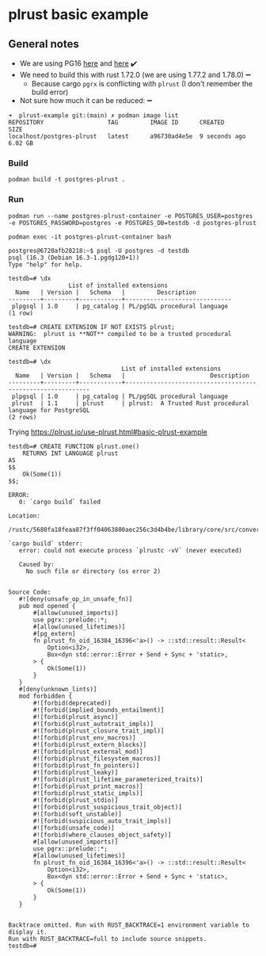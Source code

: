 # plrust basic example

## General notes

* We are using PG16 [here](https://github.com/trustification/trustify/blob/main/etc/deploy/compose/compose.yaml#L3) and [here](https://github.com/trustification/trustify/blob/main/Cargo.toml#L73) :heavy_check_mark:
* We need to build this with rust 1.72.0 (we are using 1.77.2 and 1.78.0) :heavy_minus_sign:
  * Because cargo `pgrx` is conflicting with `plrust` (I don't remember the build error)
* Not sure how much it can be reduced: :heavy_minus_sign:

```shell
➜  plrust-example git:(main) ✗ podman image list
REPOSITORY                  TAG         IMAGE ID      CREATED        SIZE
localhost/postgres-plrust   latest      a96730ad4e5e  9 seconds ago  6.02 GB
```

### Build

```shell
podman build -t postgres-plrust .
```

### Run

```shell
podman run --name postgres-plrust-container -e POSTGRES_USER=postgres -e POSTGRES_PASSWORD=postgres -e POSTGRES_DB=testdb -d postgres-plrust
```

```shell
podman exec -it postgres-plrust-container bash
```

```shell
postgres@6720afb28218:~$ psql -U postgres -d testdb
psql (16.3 (Debian 16.3-1.pgdg120+1))
Type "help" for help.
```

```console
testdb=# \dx
                 List of installed extensions
  Name   | Version |   Schema   |         Description
---------+---------+------------+------------------------------
 plpgsql | 1.0     | pg_catalog | PL/pgSQL procedural language
(1 row)
```

```console
testdb=# CREATE EXTENSION IF NOT EXISTS plrust;
WARNING:  plrust is **NOT** compiled to be a trusted procedural language
CREATE EXTENSION
```

```console
testdb=# \dx
                                List of installed extensions
  Name   | Version |   Schema   |                        Description
---------+---------+------------+------------------------------------------------------------
 plpgsql | 1.0     | pg_catalog | PL/pgSQL procedural language
 plrust  | 1.1     | plrust     | plrust:  A Trusted Rust procedural language for PostgreSQL
(2 rows)
```

Trying https://plrust.io/use-plrust.html#basic-plrust-example

```console
testdb=# CREATE FUNCTION plrust.one()
    RETURNS INT LANGUAGE plrust
AS
$$
    Ok(Some(1))
$$;
```

```console
ERROR:
   0: `cargo build` failed

Location:
   /rustc/5680fa18feaa87f3ff04063800aec256c3d4b4be/library/core/src/convert/mod.rs:716

`cargo build` stderr:
   error: could not execute process `plrustc -vV` (never executed)

   Caused by:
     No such file or directory (os error 2)


Source Code:
   #![deny(unsafe_op_in_unsafe_fn)]
   pub mod opened {
       #[allow(unused_imports)]
       use pgrx::prelude::*;
       #[allow(unused_lifetimes)]
       #[pg_extern]
       fn plrust_fn_oid_16384_16396<'a>() -> ::std::result::Result<
           Option<i32>,
           Box<dyn std::error::Error + Send + Sync + 'static>,
       > {
           Ok(Some(1))
       }
   }
   #[deny(unknown_lints)]
   mod forbidden {
       #![forbid(deprecated)]
       #![forbid(implied_bounds_entailment)]
       #![forbid(plrust_async)]
       #![forbid(plrust_autotrait_impls)]
       #![forbid(plrust_closure_trait_impl)]
       #![forbid(plrust_env_macros)]
       #![forbid(plrust_extern_blocks)]
       #![forbid(plrust_external_mod)]
       #![forbid(plrust_filesystem_macros)]
       #![forbid(plrust_fn_pointers)]
       #![forbid(plrust_leaky)]
       #![forbid(plrust_lifetime_parameterized_traits)]
       #![forbid(plrust_print_macros)]
       #![forbid(plrust_static_impls)]
       #![forbid(plrust_stdio)]
       #![forbid(plrust_suspicious_trait_object)]
       #![forbid(soft_unstable)]
       #![forbid(suspicious_auto_trait_impls)]
       #![forbid(unsafe_code)]
       #![forbid(where_clauses_object_safety)]
       #[allow(unused_imports)]
       use pgrx::prelude::*;
       #[allow(unused_lifetimes)]
       fn plrust_fn_oid_16384_16396<'a>() -> ::std::result::Result<
           Option<i32>,
           Box<dyn std::error::Error + Send + Sync + 'static>,
       > {
           Ok(Some(1))
       }
   }


Backtrace omitted. Run with RUST_BACKTRACE=1 environment variable to display it.
Run with RUST_BACKTRACE=full to include source snippets.
testdb=#
```